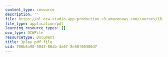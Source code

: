 ```yaml
---
content_type: resource
description: ''
file: https://ol-ocw-studio-app-production.s3.amazonaws.com/courses/18-01sc-single-variable-calculus-fall-2010/706b5a90504386ab4a678e58f60480d7_zcuYFf5R0NU.pdf
file_type: application/pdf
learning_resource_types: []
ocw_type: OCWFile
resourcetype: Document
title: 3play pdf file
uid: 706b5a90-5043-86ab-4a67-8e58f60480d7
---
```

